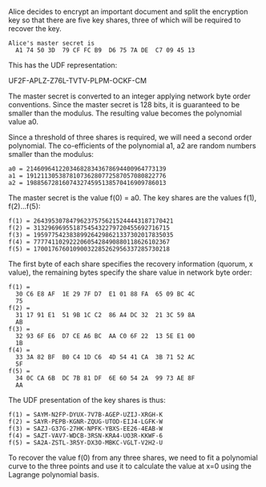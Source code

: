 
Alice decides to encrypt an important document and split the encryption key so that
there are five key shares, three of which will be required to recover the key.

~~~~
Alice's master secret is
  A1 74 50 3D  79 CF FC B9  D6 75 7A DE  C7 09 45 13
~~~~

This has the UDF representation:

UF2F-APLZ-Z76L-TVTV-PLPM-OCKF-CM

The master secret is converted to an integer applying network byte order conventions.
Since the master secret is 128 bits, it is guaranteed to be smaller than the modulus.
The resulting value becomes the polynomial value a0.

Since a threshold of three shares is required, we will need a second order polynomial.
The co-efficients of the polynomial a1, a2 are random numbers smaller than the 
modulus:

~~~~
a0 = 214609641220346828343678694400964773139
a1 = 191211305387810736280772587057080822776
a2 = 198856728160743274595138570416909786013
~~~~

The master secret is the value f(0) = a0. The key shares are the values f(1), f(2)...f(5):

~~~~
f(1) = 264395307847962375756215244443187170421
f(2) = 31329696955187545432279720455692716715
f(3) = 195977542383899264298621337302017835035
f(4) = 77774110292220605428490880118626102367
f(5) = 17001767601090032285262956337285730218
~~~~

The first byte of each share specifies the recovery information (quorum, x value), the
remaining bytes specify the share value in network byte order:

~~~~
f(1) = 
  30 C6 E8 AF  1E 29 7F D7  E1 01 88 FA  65 09 BC 4C
  75
f(2) = 
  31 17 91 E1  51 9B 1C C2  86 A4 DC 32  21 3C 59 8A
  AB
f(3) = 
  32 93 6F E6  D7 CE A6 BC  AA C0 6F 22  13 5E E1 00
  1B
f(4) = 
  33 3A 82 BF  B0 C4 1D C6  4D 54 41 CA  3B 71 52 AC
  5F
f(5) = 
  34 0C CA 6B  DC 7B 81 DF  6E 60 54 2A  99 73 AE 8F
  AA
~~~~

The UDF presentation of the key shares is thus:

~~~~
f(1) = SAYM-N2FP-DYUX-7V7B-AGEP-UZIJ-XRGH-K
f(2) = SAYR-PEPB-KGNR-ZQUG-UTOD-EIJ4-LGFK-W
f(3) = SAZJ-G37G-27HK-NPFK-YBXS-EE26-4EAB-W
f(4) = SAZT-VAV7-WDCB-3RSN-KRA4-UO3R-KKWF-6
f(5) = SA2A-ZSTL-3R5Y-DX3O-MBKC-VGLT-V2H2-U
~~~~

To recover the value f(0) from any three shares, we need to fit a polynomial curve to 
the three points and use it to calculate the value at x=0 using the Lagrange polynomial
basis.

